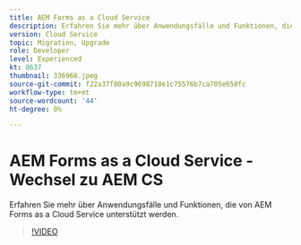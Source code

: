 ```yaml
---
title: AEM Forms as a Cloud Service
description: Erfahren Sie mehr über Anwendungsfälle und Funktionen, die von AEM Forms as a Cloud Service unterstützt werden.
version: Cloud Service
topic: Migration, Upgrade
role: Developer
level: Experienced
kt: 8637
thumbnail: 336968.jpeg
source-git-commit: f22a37f80a9c9698718e1c75576b7ca705e658fc
workflow-type: tm+mt
source-wordcount: '44'
ht-degree: 0%

---
```



# AEM Forms as a Cloud Service - Wechsel zu AEM CS

Erfahren Sie mehr über Anwendungsfälle und Funktionen, die von AEM Forms as a Cloud Service unterstützt werden.

>[!VIDEO](https://video.tv.adobe.com/v/336968/?quality=12&learn=on)
